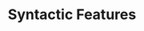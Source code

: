 ---
title: "Syntactic Features"

categories: ['']

tags: ['Syntactic', 'Features']

arwords: 'خصائص نحوية'

arexps: []

enwords: ['Syntactic Features']

enexps: []

arlexicons: 'خ'

enlexicons: 'S'

authors: ['Ruqayya Roshdy']

translators: ['']

citations: 'تطبيقات الذكاء الاصطناعي في خدمة اللغة العربية'

sources: 'مركز الملك عبدالله بن عبدالعزيز الدولي لخدمة اللغة العربية'

word: "true"

slug: ""
---